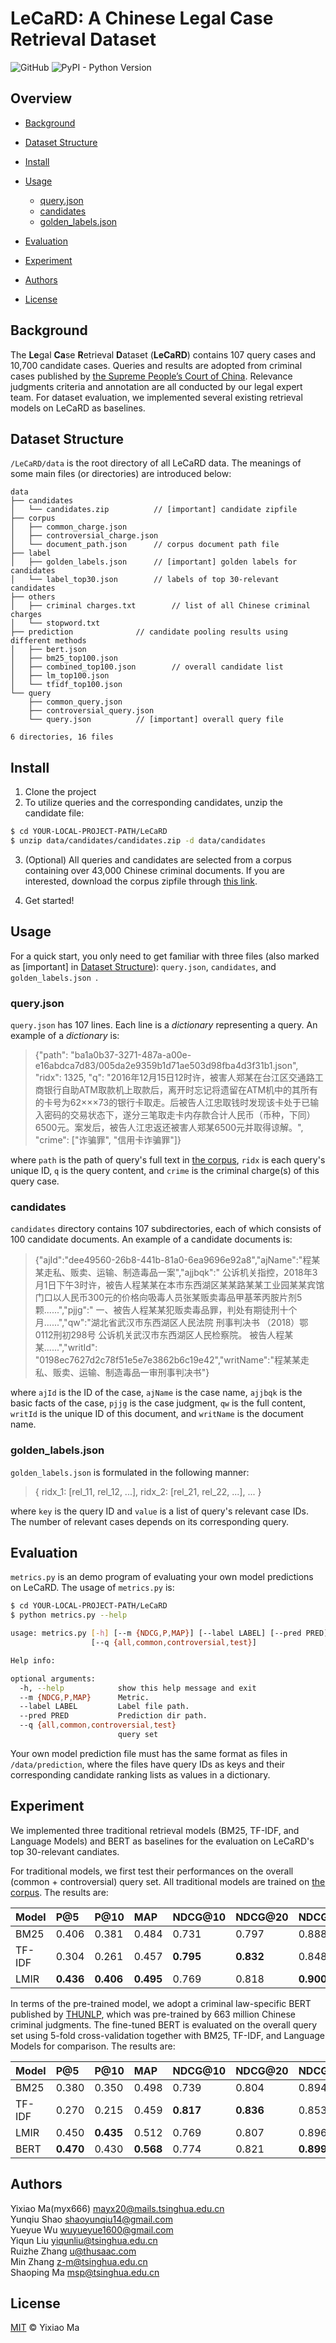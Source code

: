 # LeCaRD: A Chinese Legal Case Retrieval Dataset 
![GitHub](https://img.shields.io/github/license/myx666/LeCaRD) ![PyPI - Python Version](https://img.shields.io/pypi/pyversions/numpy)

## Overview
* [Background](#background)

- [Dataset Structure](#dataset-structure)

- [Install](#install)

- [Usage](#usage)
	- [query.json](#queryjson)
	- [candidates](#candidates)
	- [golden_labels.json](#goldenlabelsjson)

- [Evaluation](#evaluation)

- [Experiment](#experiment)

- [Authors](#authors)

- [License](#license)

## Background

The **Le**gal **Ca**se **R**etrieval **D**ataset (**LeCaRD**) contains 107 query cases and 10,700 candidate cases. Queries and results are adopted from criminal cases published by [the Supreme People’s Court of China](https://wenshu.court.gov.cn/). Relevance judgments criteria and annotation are all conducted by our legal expert team. For dataset evaluation, we implemented several existing retrieval models on LeCaRD as baselines. 

## Dataset Structure

`/LeCaRD/data` is the root directory of all LeCaRD data. The meanings of some main files (or directories) are introduced below: 

```
data
├── candidates                       
│   └── candidates.zip			// [important] candidate zipfile
├── corpus
│   ├── common_charge.json
│   ├── controversial_charge.json
│   └── document_path.json		// corpus document path file
├── label
│   ├── golden_labels.json		// [important] golden labels for candidates
│   └── label_top30.json		// labels of top 30-relevant candidates
├── others
│   ├── criminal charges.txt		// list of all Chinese criminal charges
│   └── stopword.txt
├── prediction				// candidate pooling results using different methods
│   ├── bert.json
│   ├── bm25_top100.json
│   ├── combined_top100.json		// overall candidate list
│   ├── lm_top100.json
│   └── tfidf_top100.json
└── query
    ├── common_query.json
    ├── controversial_query.json
    └── query.json			// [important] overall query file

6 directories, 16 files
```

## Install
1. Clone the project
2. To utilize queries and the corresponding candidates, unzip the candidate file:

```bash
$ cd YOUR-LOCAL-PROJECT-PATH/LeCaRD
$ unzip data/candidates/candidates.zip -d data/candidates
```
3. (Optional) All queries and candidates are selected from a corpus containing over 43,000 Chinese criminal documents. If you are interested, download the corpus zipfile through [this link](https://drive.google.com/file/d/1vQdX1MegFVtmoh0XCd4mav5PBkep7q0h/view?usp=sharing).

4. Get started!

## Usage

For a quick start, you only need to get familiar with three files (also marked as [important] in [Dataset Structure](#dataset-structure)): `query.json`, `candidates`, and `golden_labels.json
`. 

### query.json
`query.json` has 107 lines. Each line is a *dictionary* representing a query. An example of a *dictionary* is: 

> {"path": "ba1a0b37-3271-487a-a00e-e16abdca7d83/005da2e9359b1d71ae503d98fba4d3f31b1.json", "ridx": 1325, "q": "2016年12月15日12时许，被害人郑某在台江区交通路工商银行自助ATM取款机上取款后，离开时忘记将遗留在ATM机中的其所有的卡号为62×××73的银行卡取走。后被告人江忠取钱时发现该卡处于已输入密码的交易状态下，遂分三笔取走卡内存款合计人民币（币种，下同）6500元。案发后，被告人江忠返还被害人郑某6500元并取得谅解。", "crime": ["诈骗罪", "信用卡诈骗罪"]}

where `path` is the path of query's full text in [the corpus](https://drive.google.com/file/d/1vQdX1MegFVtmoh0XCd4mav5PBkep7q0h/view?usp=sharing), `ridx` is each query's unique ID, `q` is the query content, and `crime` is the criminal charge(s) of this query case.

### candidates

`candidates` directory contains 107 subdirectories, each of which consists of 100 candidate documents. An example of a candidate documents is:

> {"ajId":"dee49560-26b8-441b-81a0-6ea9696e92a8","ajName":"程某某走私、贩卖、运输、制造毒品一案","ajjbqk":" 公诉机关指控，2018年3月1日下午3时许，被告人程某某在本市东西湖区某某路某某工业园某某宾馆门口以人民币300元的价格向吸毒人员张某贩卖毒品甲基苯丙胺片剂5颗......","pjjg":" 一、被告人程某某犯贩卖毒品罪，判处有期徒刑十个月......","qw":"湖北省武汉市东西湖区人民法院 刑事判决书 （2018）鄂0112刑初298号 公诉机关武汉市东西湖区人民检察院。 被告人程某某......","writId": "0198ec7627d2c78f51e5e7e3862b6c19e42","writName":"程某某走私、贩卖、运输、制造毒品一审刑事判决书"}

where `ajId` is the ID of the case, `ajName` is the case name, `ajjbqk` is the basic facts of the case, `pjjg` is the case judgment, `qw` is the full content, `writId` is the unique ID of this document, and `writName` is the document name.

### golden_labels.json

`golden_labels.json` is formulated in the following manner:

> { ridx_1: [rel_11, rel_12, ...], ridx_2: [rel_21, rel_22, ...], ... }

where `key` is the query ID and `value` is a list of query's relevant case IDs. The number of relevant cases depends on its corresponding query. 

## Evaluation

`metrics.py` is an demo program of evaluating your own model predictions on LeCaRD. The usage of `metrics.py` is:

```bash
$ cd YOUR-LOCAL-PROJECT-PATH/LeCaRD
$ python metrics.py --help

usage: metrics.py [-h] [--m {NDCG,P,MAP}] [--label LABEL] [--pred PRED]
                  [--q {all,common,controversial,test}]

Help info:

optional arguments:
  -h, --help            show this help message and exit
  --m {NDCG,P,MAP}      Metric.
  --label LABEL         Label file path.
  --pred PRED           Prediction dir path.
  --q {all,common,controversial,test}
                        query set
```

Your own model prediction file must has the same format as files in `/data/prediction`, where the files have query IDs as keys and their corresponding candidate ranking lists as values in a dictionary.

## Experiment

We implemented three traditional retrieval models (BM25, TF-IDF, and Language Models) and BERT as baselines for the evaluation on LeCaRD's top 30-relevant candiates.

For traditional models, we first test their performances on the overall (common + controversial) query set. All traditional models are trained on [the corpus](https://drive.google.com/file/d/1vQdX1MegFVtmoh0XCd4mav5PBkep7q0h/view?usp=sharing). The results are:

| **Model** | **P@5** | **P@10** | **MAP** | **NDCG@10** | **NDCG@20** | **NDCG@30** | 
|:----------|:----------|:----------|:----------|:----------|:----------|:----------|
| BM25   | 0.406    | 0.381    | 0.484    | 0.731    | 0.797    | 0.888    |
| TF-IDF | 0.304    | 0.261    | 0.457    | **0.795**    | **0.832**    | 0.848    |
| LMIR   | **0.436**    | **0.406**    | **0.495**    | 0.769    | 0.818    | **0.900**    |

In terms of the pre-trained model, we adopt a criminal law-specific BERT published by [THUNLP](https://github.com/thunlp/openclap), which was pre-trained by 663 million Chinese criminal judgments. The fine-tuned BERT is evaluated on the overall query set using 5-fold cross-validation together with BM25, TF-IDF, and Language Models for comparison. The results are:

| **Model** | **P@5** | **P@10** | **MAP** | **NDCG@10** | **NDCG@20** | **NDCG@30** |
|:----------|:----------|:----------|:----------|:----------|:----------|:----------|
| BM25    | 0.380    | 0.350    | 0.498    | 0.739    | 0.804    | 0.894    |
| TF-IDF  | 0.270    | 0.215    | 0.459    | **0.817**    | **0.836**    | 0.853    |
| LMIR    | 0.450    | **0.435**    | 0.512    | 0.769    | 0.807    | 0.896    |
| BERT    | **0.470**    | 0.430    | **0.568**    | 0.774    | 0.821    | **0.899**    |


## Authors

Yixiao Ma(myx666) mayx20@mails.tsinghua.edu.cn \
Yunqiu Shao  shaoyunqiu14@gmail.com \
Yueyue Wu wuyueyue1600@gmail.com \
Yiqun Liu yiqunliu@tsinghua.edu.cn \
Ruizhe Zhang u@thusaac.com \
Min Zhang z-m@tsinghua.edu.cn \
Shaoping Ma msp@tsinghua.edu.cn 

## License

[MIT](LICENSE) © Yixiao Ma

